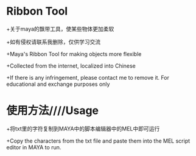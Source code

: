 # Ribbon Tool
+关于maya的飘带工具，使某些物体更加柔软

+如有侵权请联系我删除，仅供学习交流

+Maya's Ribbon Tool for making objects more flexible  

+Collected from the internet, localized into Chinese

+If there is any infringement, please contact me to remove it. For educational and exchange purposes only

# 使用方法////Usage
+将txt里的字符复制到MAYA中的脚本编辑器中的MEL中即可运行

+Copy the characters from the txt file and paste them into the MEL script editor in MAYA to run.
